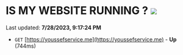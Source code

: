 # IS MY WEBSITE RUNNING ? [![](https://img.shields.io/static/v1?label=Sponsor&message=%E2%9D%A4&logo=GitHub&color=%23fe8e86)](https://github.com/sponsors/<username>)

Last updated: **7/28/2023, 9:17:24 PM**

- `GET` [https://youssefservice.me](https://youssefservice.me) - **Up** (744ms)

